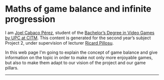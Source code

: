 # Maths of game balance and infinite progression

I am [Joel Cabaco Pérez](https://www.linkedin.com/in/joel-cabaco-6074a8160/), student of the
[Bachelor’s Degree in
Video Games by UPC at CITM](https://www.citm.upc.edu/ing/estudis/graus-videojocs). This content is generated for the second year’s
subject Project 2, under supervision of lecturer
[Ricard Pillosu](https://es.linkedin.com/in/ricardpillosu).

In this web page I'm going to explain the concept of game balance and give information on the topic in order to make not only more enjoyable games, but also to make them adapt to our vision of the project and our game pillars.



----------
